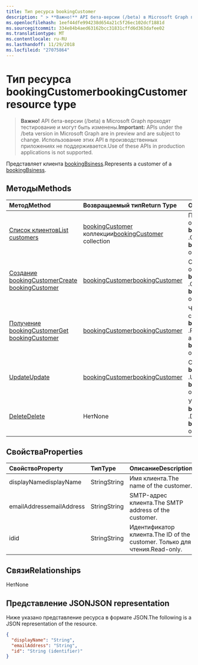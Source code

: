 ```yaml
---
title: Тип ресурса bookingCustomer
description: " > **Важно!** API бета-версии (/beta) в Microsoft Graph проходят тестирование и могут быть изменены. Использование этих API в производственных приложениях не поддерживается."
ms.openlocfilehash: 1eef44dfe994238d654a21c5f26ec102dcf1881d
ms.sourcegitcommit: 334e84b4aed63162bcc31831cffd6d363dafee02
ms.translationtype: MT
ms.contentlocale: ru-RU
ms.lasthandoff: 11/29/2018
ms.locfileid: "27075864"
---
```

# <a name="bookingcustomer-resource-type"></a><span data-ttu-id="76574-104">Тип ресурса bookingCustomer</span><span class="sxs-lookup"><span data-stu-id="76574-104">bookingCustomer resource type</span></span>

 > <span data-ttu-id="76574-105">**Важно!** API бета-версии (/beta) в Microsoft Graph проходят тестирование и могут быть изменены.</span><span class="sxs-lookup"><span data-stu-id="76574-105">**Important:** APIs under the /beta version in Microsoft Graph are in preview and are subject to change.</span></span> <span data-ttu-id="76574-106">Использование этих API в производственных приложениях не поддерживается.</span><span class="sxs-lookup"><span data-stu-id="76574-106">Use of these APIs in production applications is not supported.</span></span>
 
<span data-ttu-id="76574-107">Представляет клиента [bookingBsiness](bookingbusiness.md).</span><span class="sxs-lookup"><span data-stu-id="76574-107">Represents a customer of a [bookingBsiness](bookingbusiness.md).</span></span>


## <a name="methods"></a><span data-ttu-id="76574-108">Методы</span><span class="sxs-lookup"><span data-stu-id="76574-108">Methods</span></span>

| <span data-ttu-id="76574-109">Метод</span><span class="sxs-lookup"><span data-stu-id="76574-109">Method</span></span>           | <span data-ttu-id="76574-110">Возвращаемый тип</span><span class="sxs-lookup"><span data-stu-id="76574-110">Return Type</span></span>    |<span data-ttu-id="76574-111">Описание</span><span class="sxs-lookup"><span data-stu-id="76574-111">Description</span></span>|
|:---------------|:--------|:----------|
|[<span data-ttu-id="76574-112">Список клиентов</span><span class="sxs-lookup"><span data-stu-id="76574-112">List customers</span></span>](../api/bookingbusiness-list-customers.md) | <span data-ttu-id="76574-113">[bookingCustomer](bookingcustomer.md) коллекции</span><span class="sxs-lookup"><span data-stu-id="76574-113">[bookingCustomer](bookingcustomer.md) collection</span></span> | <span data-ttu-id="76574-114">Получите список объектов **bookingCustomer** .</span><span class="sxs-lookup"><span data-stu-id="76574-114">Get a list of **bookingCustomer** objects.</span></span> |
|[<span data-ttu-id="76574-115">Создание bookingCustomer</span><span class="sxs-lookup"><span data-stu-id="76574-115">Create bookingCustomer</span></span>](../api/bookingbusiness-post-customers.md) | [<span data-ttu-id="76574-116">bookingCustomer</span><span class="sxs-lookup"><span data-stu-id="76574-116">bookingCustomer</span></span>](bookingcustomer.md) | <span data-ttu-id="76574-117">Создание нового объекта **bookingCustomer** .</span><span class="sxs-lookup"><span data-stu-id="76574-117">Create a new **bookingCustomer** object.</span></span> |
|[<span data-ttu-id="76574-118">Получение bookingCustomer</span><span class="sxs-lookup"><span data-stu-id="76574-118">Get bookingCustomer</span></span>](../api/bookingcustomer-get.md) | [<span data-ttu-id="76574-119">bookingCustomer</span><span class="sxs-lookup"><span data-stu-id="76574-119">bookingCustomer</span></span>](bookingcustomer.md) |<span data-ttu-id="76574-120">Чтение свойства и связи объекта **bookingCustomer** .</span><span class="sxs-lookup"><span data-stu-id="76574-120">Read the properties and relationships of a **bookingCustomer** object.</span></span>|
|[<span data-ttu-id="76574-121">Update</span><span class="sxs-lookup"><span data-stu-id="76574-121">Update</span></span>](../api/bookingcustomer-update.md) | [<span data-ttu-id="76574-122">bookingCustomer</span><span class="sxs-lookup"><span data-stu-id="76574-122">bookingCustomer</span></span>](bookingcustomer.md) |<span data-ttu-id="76574-123">Обновление объекта **bookingCustomer** .</span><span class="sxs-lookup"><span data-stu-id="76574-123">Update a **bookingCustomer** object.</span></span> |
|[<span data-ttu-id="76574-124">Delete</span><span class="sxs-lookup"><span data-stu-id="76574-124">Delete</span></span>](../api/bookingcustomer-delete.md) | <span data-ttu-id="76574-125">Нет</span><span class="sxs-lookup"><span data-stu-id="76574-125">None</span></span> |<span data-ttu-id="76574-126">Удалите объект **bookingCustomer** .</span><span class="sxs-lookup"><span data-stu-id="76574-126">Delete a **bookingCustomer** object.</span></span> |

## <a name="properties"></a><span data-ttu-id="76574-127">Свойства</span><span class="sxs-lookup"><span data-stu-id="76574-127">Properties</span></span>
| <span data-ttu-id="76574-128">Свойство</span><span class="sxs-lookup"><span data-stu-id="76574-128">Property</span></span>     | <span data-ttu-id="76574-129">Тип</span><span class="sxs-lookup"><span data-stu-id="76574-129">Type</span></span>   |<span data-ttu-id="76574-130">Описание</span><span class="sxs-lookup"><span data-stu-id="76574-130">Description</span></span>|
|:---------------|:--------|:----------|
|<span data-ttu-id="76574-131">displayName</span><span class="sxs-lookup"><span data-stu-id="76574-131">displayName</span></span>|<span data-ttu-id="76574-132">String</span><span class="sxs-lookup"><span data-stu-id="76574-132">String</span></span>|<span data-ttu-id="76574-133">Имя клиента.</span><span class="sxs-lookup"><span data-stu-id="76574-133">The name of the customer.</span></span>|
|<span data-ttu-id="76574-134">emailAddress</span><span class="sxs-lookup"><span data-stu-id="76574-134">emailAddress</span></span>|<span data-ttu-id="76574-135">String</span><span class="sxs-lookup"><span data-stu-id="76574-135">String</span></span>|<span data-ttu-id="76574-136">SMTP-адрес клиента.</span><span class="sxs-lookup"><span data-stu-id="76574-136">The SMTP address of the customer.</span></span>|
|<span data-ttu-id="76574-137">id</span><span class="sxs-lookup"><span data-stu-id="76574-137">id</span></span>|<span data-ttu-id="76574-138">String</span><span class="sxs-lookup"><span data-stu-id="76574-138">String</span></span>| <span data-ttu-id="76574-139">Идентификатор клиента.</span><span class="sxs-lookup"><span data-stu-id="76574-139">The ID of the customer.</span></span> <span data-ttu-id="76574-140">Только для чтения.</span><span class="sxs-lookup"><span data-stu-id="76574-140">Read-only.</span></span>|

## <a name="relationships"></a><span data-ttu-id="76574-141">Связи</span><span class="sxs-lookup"><span data-stu-id="76574-141">Relationships</span></span>
<span data-ttu-id="76574-142">Нет</span><span class="sxs-lookup"><span data-stu-id="76574-142">None</span></span>


## <a name="json-representation"></a><span data-ttu-id="76574-143">Представление JSON</span><span class="sxs-lookup"><span data-stu-id="76574-143">JSON representation</span></span>

<span data-ttu-id="76574-144">Ниже указано представление ресурса в формате JSON.</span><span class="sxs-lookup"><span data-stu-id="76574-144">The following is a JSON representation of the resource.</span></span>

<!-- {
  "blockType": "resource",
  "optionalProperties": [

  ],
  "@odata.type": "microsoft.graph.bookingCustomer"
}-->

```json
{
  "displayName": "String",
  "emailAddress": "String",
  "id": "String (identifier)"
}

```

<!-- uuid: 8fcb5dbc-d5aa-4681-8e31-b001d5168d79
2015-10-25 14:57:30 UTC -->
<!-- {
  "type": "#page.annotation",
  "description": "bookingCustomer resource",
  "keywords": "",
  "section": "documentation",
  "tocPath": ""
}-->